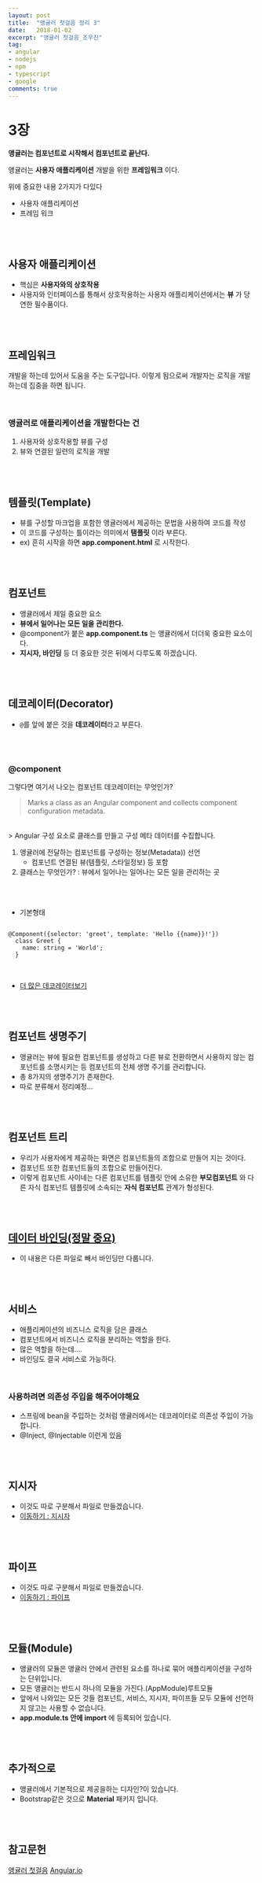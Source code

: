 ```yaml
---
layout: post
title:  "앵귤러 첫걸음 정리 3"
date:   2018-01-02
excerpt: "앵귤러 첫걸음_조우진"
tag:
- angular
- nodejs
- npm
- typescript
- google
comments: true
---
```


# **3장**

**앵귤러는 컴포넌트로 시작해서 컴포넌트로 끝난다.**
<br>

앵귤러는 **사용자 애플리케이션** 개발을 위한 **프레임워크** 이다.
<br>

위에 중요한 내용 2가지가 다있다

- 사용자 애플리케이션
- 프레임 워크

<br>
<br>

## 사용자 애플리케이션

- 핵심은 **사용자와의 상호작용**
- 사용자와 인터페이스를 통해서 상호작용하는 사용자 애플리케이션에서는 **뷰** 가 당연한 필수품이다.

<br>
<br>

## 프레임워크

개발을 하는데 있어서 도움을 주는 도구입니다. 이렇게 됨으로써 개발자는 로직을 개발하는데 집중을 하면 됩니다.

<br>

### 앵귤러로 애플리케이션을 개발한다는 건

1. 사용자와 상호작용할 뷰를 구성
2. 뷰와 연결된 일련의 로직을 개발

<br>
<br>

## 템플릿(Template)

- 뷰를 구성할 마크업을 포함한 앵귤러에서 제공하는 문법을 사용하여 코드를 작성
- 이 코드를 구성하는 틀이라는 의미에서 **탬플릿** 이라 부른다.
- ex) 흔히 시작을 하면 **app.component.html** 로 시작한다.

<br>
<br>

## **컴포넌트**

- 앵귤러에서 제일 중요한 요소
- **뷰에서 일어나는 모든 일을 관리한다.**
- @component가 붙은 **app.component.ts** 는 앵귤러에서 더더욱 중요한 요소이다.
- **지시자, 바인딩** 등 더 중요한 것은 뒤에서 다루도록 하겠습니다.

<br>
<br>

## 데코레이터(Decorator)

- `@`를 앞에 붙은 것을 **데코레이터**라고 부른다.

<br>
<br>

### @component

그렇다면 여기서 나오는 컴포넌트 데코레이터는 무엇인가?
<br>
> Marks a class as an Angular component and collects component configuration metadata.
<br>
> Angular 구성 요소로 클래스를 만들고 구성 메타 데이터를 수집합니다.

1. 앵귤러에 전달하는 컴포넌트를 구성하는 정보(Metadata)) 선언
    - 컴포넌트 연결된 뷰(템플릿, 스타일정보) 등 포함
2. 클래스는 무엇인가? : 뷰에서 일어나는 일어나는 모든 일을 관리하는 곳

<br>
<br>

- 기본형태

```

@Component({selector: 'greet', template: 'Hello {{name}}!'})
  class Greet {
    name: string = 'World';
  }

```

<br>

- [더 많은 데코레이터보기](https://angular.io/api?type=decorator)

<br>
<br>

## 컴포넌트 생명주기

- 앵귤러는 뷰에 필요한 컴포넌트를 생성하고 다른 뷰로 전환하면서 사용하지 않는 컴포넌트를 소명시키는 등 컴포넌트의 전체 생명 주기를 관리합니다.
- 총 8가지의 생명주기가 존재한다.
- 따로 분류해서 정리예정...

<br>
<br>

## 컴포넌트 트리

- 우리가 사용자에게 제공하는 화면은 컴포넌트들의 조합으로 만들어 지는 것이다.
- 컴포넌트 또한 컴포넌트들의 조합으로 만들어진다.
- 이렇게 컴포넌트 사이네는 다른 컴포넌트를 템플릿 안에 소유한 **부모컴포넌트** 와 다른 자식 컴포넌트 템플릿에 소속되는 **자식 컴포넌트** 관계가 형성된다.

<br>
<br>

## [데이터 바인딩(정말 중요)](https://github.com/SeonHyungJo/My_Study/blob/master/Angular/Data_Binding.md)

- 이 내용은 다른 파일로 빼서 바인딩만 다룹니다.

<br>
<br>

## 서비스

- 애플리케이션의 비즈니스 로직을 담은 클래스
- 컴포넌트에서 비즈니스 로직을 분리하는 역할을 한다.
- 많은 역할을 하는데....
- 바인딩도 결국 서비스로 가능하다.

<br>

### 사용하려면 의존성 주입을 해주어야해요

- 스프링에 bean을 주입하는 것처럼 앵귤러에서는 데코레이터로 의존성 주입이 가능합니다.
- @Inject, @Injectable 이런게 있음

<br>
<br>

## 지시자

- 이것도 따로 구분해서 파일로 만들겠습니다.
- [이동하기 : 지시자](https://github.com/SeonHyungJo/My_Study/blob/master/Angular/Directive.md)

<br>
<br>

## 파이프

- 이것도 따로 구분해서 파일로 만들겠습니다.
- [이동하기 : 파이프](https://github.com/SeonHyungJo/My_Study/blob/master/Angular/Pipe.md)

<br>
<br>

## 모듈(Module)

- 앵귤러의 모듈은 앵귤러 안에서 관련된 요소를 하나로 묶어 애플리케이션을 구성하는 단위입니다.
- 모든 앵귤러는 반드시 하나의 모듈을 가진다.(AppModule)루트모듈
- 앞에서 나와있는 모든 것들 컴포넌트, 서비스, 지시자, 파이프들 모두 모듈에 선언하지 않고는 사용할 수 없습니다.
- **app.module.ts 안에 import** 에 등록되어 있습니다.

<br>
<br>

## 추가적으로

- 앵귤러에서 기본적으로 제공을하는 디자인?이 있습니다.
- Bootstrap같은 것으로 **Material** 패키지 입니다.

<br>
<br>

## 참고문헌

 [앵귤러 첫걸음](http://www.hanbit.co.kr/store/books/look.php?p_code=B3348481708)
 [Angular.io](Angular.io)
